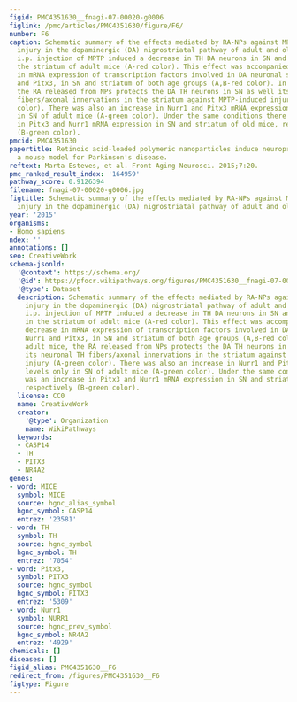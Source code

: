 ```yaml
---
figid: PMC4351630__fnagi-07-00020-g0006
figlink: /pmc/articles/PMC4351630/figure/F6/
number: F6
caption: Schematic summary of the effects mediated by RA-NPs against MPTP-induced
  injury in the dopaminergic (DA) nigrostriatal pathway of adult and old mice. The
  i.p. injection of MPTP induced a decrease in TH DA neurons in SN and TH fibers in
  the striatum of adult mice (A-red color). This effect was accompanied by a decrease
  in mRNA expression of transcription factors involved in DA neuronal survival, Nurr1
  and Pitx3, in SN and striatum of both age groups (A,B-red color). In the adult mice,
  the RA released from NPs protects the DA TH neurons in SN as well its neuronal TH
  fibers/axonal innervations in the striatum against MPTP-induced injury (A-green
  color). There was also an increase in Nurr1 and Pitx3 mRNA expression levels only
  in SN of adult mice (A-green color). Under the same conditions there was an increase
  in Pitx3 and Nurr1 mRNA expression in SN and striatum of old mice, respectively
  (B-green color).
pmcid: PMC4351630
papertitle: Retinoic acid-loaded polymeric nanoparticles induce neuroprotection in
  a mouse model for Parkinson's disease.
reftext: Marta Esteves, et al. Front Aging Neurosci. 2015;7:20.
pmc_ranked_result_index: '164959'
pathway_score: 0.9126394
filename: fnagi-07-00020-g0006.jpg
figtitle: Schematic summary of the effects mediated by RA-NPs against MPTP-induced
  injury in the dopaminergic (DA) nigrostriatal pathway of adult and old mice
year: '2015'
organisms:
- Homo sapiens
ndex: ''
annotations: []
seo: CreativeWork
schema-jsonld:
  '@context': https://schema.org/
  '@id': https://pfocr.wikipathways.org/figures/PMC4351630__fnagi-07-00020-g0006.html
  '@type': Dataset
  description: Schematic summary of the effects mediated by RA-NPs against MPTP-induced
    injury in the dopaminergic (DA) nigrostriatal pathway of adult and old mice. The
    i.p. injection of MPTP induced a decrease in TH DA neurons in SN and TH fibers
    in the striatum of adult mice (A-red color). This effect was accompanied by a
    decrease in mRNA expression of transcription factors involved in DA neuronal survival,
    Nurr1 and Pitx3, in SN and striatum of both age groups (A,B-red color). In the
    adult mice, the RA released from NPs protects the DA TH neurons in SN as well
    its neuronal TH fibers/axonal innervations in the striatum against MPTP-induced
    injury (A-green color). There was also an increase in Nurr1 and Pitx3 mRNA expression
    levels only in SN of adult mice (A-green color). Under the same conditions there
    was an increase in Pitx3 and Nurr1 mRNA expression in SN and striatum of old mice,
    respectively (B-green color).
  license: CC0
  name: CreativeWork
  creator:
    '@type': Organization
    name: WikiPathways
  keywords:
  - CASP14
  - TH
  - PITX3
  - NR4A2
genes:
- word: MICE
  symbol: MICE
  source: hgnc_alias_symbol
  hgnc_symbol: CASP14
  entrez: '23581'
- word: TH
  symbol: TH
  source: hgnc_symbol
  hgnc_symbol: TH
  entrez: '7054'
- word: Pitx3,
  symbol: PITX3
  source: hgnc_symbol
  hgnc_symbol: PITX3
  entrez: '5309'
- word: Nurr1
  symbol: NURR1
  source: hgnc_prev_symbol
  hgnc_symbol: NR4A2
  entrez: '4929'
chemicals: []
diseases: []
figid_alias: PMC4351630__F6
redirect_from: /figures/PMC4351630__F6
figtype: Figure
---
```

